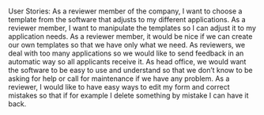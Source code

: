 # 
User Stories:
As a reviewer member of the company, I want to choose a template from the
software that adjusts to my different applications.
As a reviewer member, I want to manipulate the templates so I can adjust it to
my application needs.
As a reviewer member, it would be nice if we can create our own templates so
that we have only what we need.
As reviewers, we deal with too many applications so we would like to send
feedback in an automatic way so all applicants receive it.
As head office, we would want the software to be easy to use and understand
so that we don’t know to be asking for help or call for maintenance if we have
any problem.
As a reviewer, I would like to have easy ways to edit my form and correct
mistakes so that if for example I delete something by mistake I can have it
back.